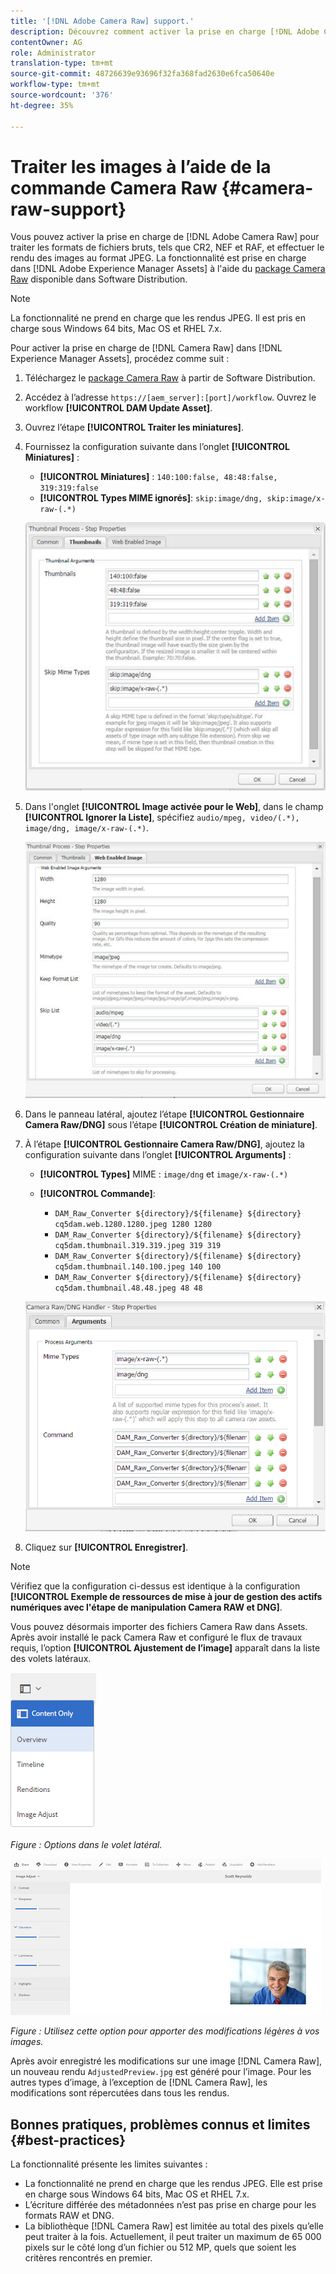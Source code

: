 ```yaml
---
title: '[!DNL Adobe Camera Raw] support.'
description: Découvrez comment activer la prise en charge [!DNL Adobe Camera Raw] dans [!DNL Adobe Experience Manager Assets].
contentOwner: AG
role: Administrator
translation-type: tm+mt
source-git-commit: 48726639e93696f32fa368fad2630e6fca50640e
workflow-type: tm+mt
source-wordcount: '376'
ht-degree: 35%

---
```



# Traiter les images à l’aide de la commande Camera Raw {#camera-raw-support}

Vous pouvez activer la prise en charge de [!DNL Adobe Camera Raw] pour traiter les formats de fichiers bruts, tels que CR2, NEF et RAF, et effectuer le rendu des images au format JPEG. La fonctionnalité est prise en charge dans [!DNL Adobe Experience Manager Assets] à l&#39;aide du [package Camera Raw](https://experience.adobe.com/#/downloads/content/software-distribution/en/aem.html?package=/content/software-distribution/en/details.html/content/dam/aem/public/adobe/packages/aem630/product/assets/aem-assets-cameraraw-pkg) disponible dans Software Distribution.

>[!NOTE]
>
>La fonctionnalité ne prend en charge que les rendus JPEG. Il est pris en charge sous Windows 64 bits, Mac OS et RHEL 7.x.

Pour activer la prise en charge de [!DNL Camera Raw] dans [!DNL Experience Manager Assets], procédez comme suit :

1. Téléchargez le [package Camera Raw](https://experience.adobe.com/#/downloads/content/software-distribution/en/aem.html?package=/content/software-distribution/en/details.html/content/dam/aem/public/adobe/packages/aem630/product/assets/aem-assets-cameraraw-pkg) à partir de Software Distribution.
1. Accédez à l’adresse `https://[aem_server]:[port]/workflow`. Ouvrez le workflow **[!UICONTROL DAM Update Asset]**.
1. Ouvrez l’étape **[!UICONTROL Traiter les miniatures]**.
1. Fournissez la configuration suivante dans l’onglet **[!UICONTROL Miniatures]** :

   * **[!UICONTROL Miniatures]** :  `140:100:false, 48:48:false, 319:319:false`
   * **[!UICONTROL Types MIME ignorés]**: `skip:image/dng, skip:image/x-raw-(.*)`

   ![chlimage_1-128](assets/chlimage_1-334.png)

1. Dans l&#39;onglet **[!UICONTROL Image activée pour le Web]**, dans le champ **[!UICONTROL Ignorer la Liste]**, spécifiez `audio/mpeg, video/(.*), image/dng, image/x-raw-(.*)`.

   ![chlimage_1-129](assets/chlimage_1-335.png)

1. Dans le panneau latéral, ajoutez l’étape **[!UICONTROL Gestionnaire Camera Raw/DNG]** sous l’étape **[!UICONTROL Création de miniature]**.
1. À l’étape **[!UICONTROL Gestionnaire Camera Raw/DNG]**, ajoutez la configuration suivante dans l’onglet **[!UICONTROL Arguments]** :

   * **[!UICONTROL Types]** MIME :  `image/dng` et  `image/x-raw-(.*)`
   * **[!UICONTROL Commande]**:

      * `DAM_Raw_Converter ${directory}/${filename} ${directory} cq5dam.web.1280.1280.jpeg 1280 1280`
      * `DAM_Raw_Converter ${directory}/${filename} ${directory} cq5dam.thumbnail.319.319.jpeg 319 319`
      * `DAM_Raw_Converter ${directory}/${filename} ${directory} cq5dam.thumbnail.140.100.jpeg 140 100`
      * `DAM_Raw_Converter ${directory}/${filename} ${directory} cq5dam.thumbnail.48.48.jpeg 48 48`

   ![chlimage_1-130](assets/chlimage_1-336.png)

1. Cliquez sur **[!UICONTROL Enregistrer]**.

>[!NOTE]
>
>Vérifiez que la configuration ci-dessus est identique à la configuration **[!UICONTROL Exemple de ressources de mise à jour de gestion des actifs numériques avec l&#39;étape de manipulation Camera RAW et DNG]**.

Vous pouvez désormais importer des fichiers Camera Raw dans Assets. Après avoir installé le pack Camera Raw et configuré le flux de travaux requis, l’option **[!UICONTROL Ajustement de l’image]** apparaît dans la liste des volets latéraux.

![chlimage_1-131](assets/chlimage_1-337.png)

*Figure : Options dans le volet latéral.*

![chlimage_1-132](assets/chlimage_1-338.png)

*Figure : Utilisez cette option pour apporter des modifications légères à vos images.*

Après avoir enregistré les modifications sur une image [!DNL Camera Raw], un nouveau rendu `AdjustedPreview.jpg` est généré pour l’image. Pour les autres types d’image, à l’exception de [!DNL Camera Raw], les modifications sont répercutées dans tous les rendus.

## Bonnes pratiques, problèmes connus et limites {#best-practices}

La fonctionnalité présente les limites suivantes :

* La fonctionnalité ne prend en charge que les rendus JPEG. Elle est prise en charge sous Windows 64 bits, Mac OS et RHEL 7.x.
* L’écriture différée des métadonnées n’est pas prise en charge pour les formats RAW et DNG.
* La bibliothèque [!DNL Camera Raw] est limitée au total des pixels qu’elle peut traiter à la fois. Actuellement, il peut traiter un maximum de 65 000 pixels sur le côté long d’un fichier ou 512 MP, quels que soient les critères rencontrés en premier.
